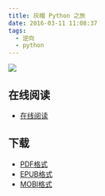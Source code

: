 ```yaml
---
title: 灰帽 Python 之旅
date: 2016-03-11 11:08:37
tags:
  - 逆向
  - python
---
```


![](https://ek8whxe.cloudimg.io/s/width/226/https://www.gitbook.com/cover/book/wizardforcel/grey-hat-python.jpg)

<!--more-->

## 在线阅读 ##

+ [在线阅读](https://www.gitbook.com/book/wizardforcel/grey-hat-python/details)

## 下载 ##

+ [PDF格式](https://www.gitbook.com/download/pdf/book/wizardforcel/grey-hat-python)
+ [EPUB格式](https://www.gitbook.com/download/epub/book/wizardforcel/grey-hat-python)
+ [MOBI格式](https://www.gitbook.com/download/mobi/book/wizardforcel/grey-hat-python)
